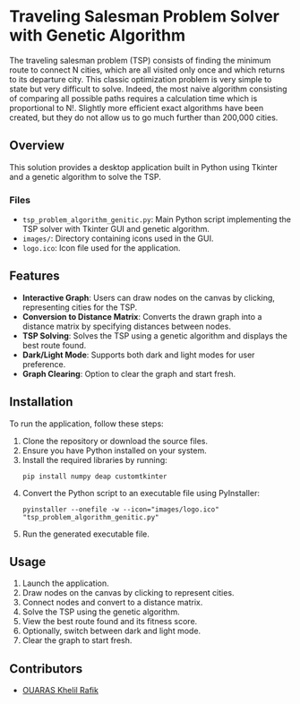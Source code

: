 # Traveling Salesman Problem Solver with Genetic Algorithm

The traveling salesman problem (TSP) consists of finding the minimum route to connect N cities, which are all visited only once and which returns to its departure city. This classic optimization problem is very simple to state but very difficult to solve. Indeed, the most naive algorithm consisting of comparing all possible paths requires a calculation time which is proportional to N!. Slightly more efficient exact algorithms have been created, but they do not allow us to go much further than 200,000 cities.

## Overview

This solution provides a desktop application built in Python using Tkinter and a genetic algorithm to solve the TSP.

### Files

- `tsp_problem_algorithm_genitic.py`: Main Python script implementing the TSP solver with Tkinter GUI and genetic algorithm.
- `images/`: Directory containing icons used in the GUI.
- `logo.ico`: Icon file used for the application.

## Features

- **Interactive Graph**: Users can draw nodes on the canvas by clicking, representing cities for the TSP.
- **Conversion to Distance Matrix**: Converts the drawn graph into a distance matrix by specifying distances between nodes.
- **TSP Solving**: Solves the TSP using a genetic algorithm and displays the best route found.
- **Dark/Light Mode**: Supports both dark and light modes for user preference.
- **Graph Clearing**: Option to clear the graph and start fresh.

## Installation

To run the application, follow these steps:

1. Clone the repository or download the source files.
2. Ensure you have Python installed on your system.
3. Install the required libraries by running:
    ```
    pip install numpy deap customtkinter
    ```
4. Convert the Python script to an executable file using PyInstaller:
    ```
    pyinstaller --onefile -w --icon="images/logo.ico" "tsp_problem_algorithm_genitic.py"
    ```
5. Run the generated executable file.

## Usage

1. Launch the application.
2. Draw nodes on the canvas by clicking to represent cities.
3. Connect nodes and convert to a distance matrix.
4. Solve the TSP using the genetic algorithm.
5. View the best route found and its fitness score.
6. Optionally, switch between dark and light mode.
7. Clear the graph to start fresh.

## Contributors

- [OUARAS Khelil Rafik](https://github.com/OUARAS-khelil-Rafik)
